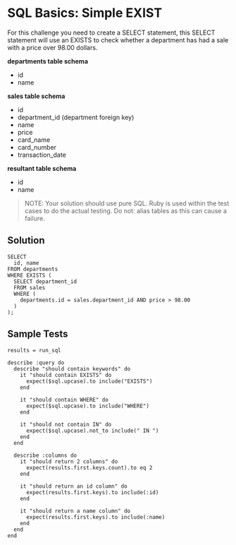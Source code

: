 # SQL Basics: Simple EXIST

For this challenge you need to create a SELECT statement, this SELECT statement will use an EXISTS to check whether a department has had a sale with a price over 98.00 dollars.

**departments table schema**
* id
* name

**sales table schema**
* id
* department_id (department foreign key)
* name
* price
* card_name
* card_number
* transaction_date

**resultant table schema**
* id
* name

> NOTE: Your solution should use pure SQL. Ruby is used within the test cases to do the actual testing. Do not: alias tables as this can cause a failure.

## Solution
```
SELECT 
  id, name
FROM departments
WHERE EXISTS (
  SELECT department_id
  FROM sales
  WHERE (
    departments.id = sales.department_id AND price > 98.00
  )
);
```

## Sample Tests
```
results = run_sql

describe :query do
  describe "should contain keywords" do    
    it "should contain EXISTS" do
      expect($sql.upcase).to include("EXISTS")
    end
    
    it "should contain WHERE" do
      expect($sql.upcase).to include("WHERE")
    end
        
    it "should not contain IN" do
      expect($sql.upcase).not_to include(" IN ")
    end
  end

  describe :columns do
    it "should return 2 columns" do
      expect(results.first.keys.count).to eq 2
    end
    
    it "should return an id column" do
      expect(results.first.keys).to include(:id)
    end
    
    it "should return a name column" do
      expect(results.first.keys).to include(:name)
    end
  end
end
```
